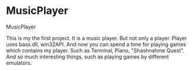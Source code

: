 # MusicPlayer
MusicPlayer


This is my the first project. It is a music player. But not only a player. Player uses bass.dll, win32API. And now you can spend a time for playing games which contains 
my player. Such as Terminal, Piano, "Shashnahme Quest". And so much interesting things, such as playing games by different emulators.
